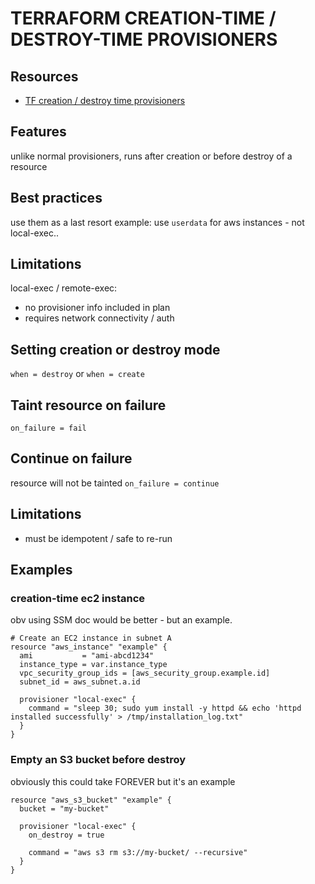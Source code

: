 # TERRAFORM CREATION-TIME / DESTROY-TIME PROVISIONERS

## Resources
- [TF creation / destroy time provisioners](https://developer.hashicorp.com/terraform/language/resources/provisioners/syntax#creation-time-provisioners)

## Features
unlike normal provisioners, runs after creation or before destroy of a resource

## Best practices
use them as a last resort
example: use `userdata` for aws instances - not local-exec..

## Limitations
local-exec / remote-exec:
- no provisioner info included in plan
- requires network connectivity / auth

## Setting creation or destroy mode
`when = destroy` or `when = create`

## Taint resource on failure
`on_failure = fail`

## Continue on failure
resource will not be tainted
`on_failure = continue`

## Limitations
- must be idempotent / safe to re-run

## Examples

### creation-time ec2 instance
obv using SSM doc would be better - but an example.

```hcl
# Create an EC2 instance in subnet A
resource "aws_instance" "example" {
  ami           = "ami-abcd1234"
  instance_type = var.instance_type
  vpc_security_group_ids = [aws_security_group.example.id]
  subnet_id = aws_subnet.a.id

  provisioner "local-exec" {
    command = "sleep 30; sudo yum install -y httpd && echo 'httpd installed successfully' > /tmp/installation_log.txt"
  }
}
```

### Empty an S3 bucket before destroy
obviously this could take FOREVER but it's an example

```hcl
resource "aws_s3_bucket" "example" {
  bucket = "my-bucket"

  provisioner "local-exec" {
    on_destroy = true

    command = "aws s3 rm s3://my-bucket/ --recursive"
  }
}
```